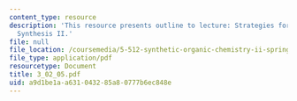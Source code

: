 ```yaml
---
content_type: resource
description: 'This resource presents outline to lecture: Strategies for Stereocontrolled
  Synthesis II.'
file: null
file_location: /coursemedia/5-512-synthetic-organic-chemistry-ii-spring-2005/a9d1be1aa631043285a80777b6ec848e_3_02_05.pdf
file_type: application/pdf
resourcetype: Document
title: 3_02_05.pdf
uid: a9d1be1a-a631-0432-85a8-0777b6ec848e
---
```

